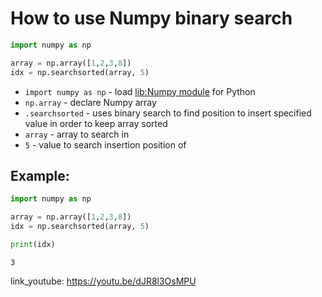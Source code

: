 # How to use Numpy binary search

```python
import numpy as np

array = np.array([1,2,3,8])
idx = np.searchsorted(array, 5)
```

- `import numpy as np` - load [lib:Numpy module](/python-numpy/how-to-install-python-numpy-lib) for Python
- `np.array` - declare Numpy array
- `.searchsorted` - uses binary search to find position to insert specified value in order to keep array sorted
- `array` - array to search in
- `5` - value to search insertion position of

## Example: 
```python
import numpy as np

array = np.array([1,2,3,8])
idx = np.searchsorted(array, 5)

print(idx)
```
```
3

```

link_youtube: https://youtu.be/dJR8l3OsMPU
